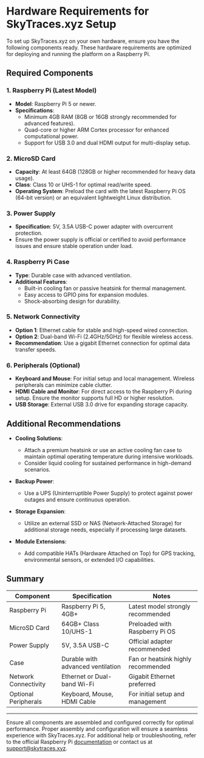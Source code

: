 # Hardware Requirements for SkyTraces.xyz Setup

To set up SkyTraces.xyz on your own hardware, ensure you have the following components ready. These hardware requirements are optimized for deploying and running the platform on a Raspberry Pi.

## Required Components

### 1. Raspberry Pi (Latest Model)

- **Model**: Raspberry Pi 5 or newer.
- **Specifications**:
  - Minimum 4GB RAM (8GB or 16GB strongly recommended for advanced features).
  - Quad-core or higher ARM Cortex processor for enhanced computational power.
  - Support for USB 3.0 and dual HDMI output for multi-display setup.

### 2. MicroSD Card

- **Capacity**: At least 64GB (128GB or higher recommended for heavy data usage).
- **Class**: Class 10 or UHS-1 for optimal read/write speed.
- **Operating System**: Preload the card with the latest Raspberry Pi OS (64-bit version) or an equivalent lightweight Linux distribution.

### 3. Power Supply

- **Specification**: 5V, 3.5A USB-C power adapter with overcurrent protection.
- Ensure the power supply is official or certified to avoid performance issues and ensure stable operation under load.

### 4. Raspberry Pi Case

- **Type**: Durable case with advanced ventilation.
- **Additional Features**:
  - Built-in cooling fan or passive heatsink for thermal management.
  - Easy access to GPIO pins for expansion modules.
  - Shock-absorbing design for durability.

### 5. Network Connectivity

- **Option 1**: Ethernet cable for stable and high-speed wired connection.
- **Option 2**: Dual-band Wi-Fi (2.4GHz/5GHz) for flexible wireless access.
- **Recommendation**: Use a gigabit Ethernet connection for optimal data transfer speeds.

### 6. Peripherals (Optional)

- **Keyboard and Mouse**: For initial setup and local management. Wireless peripherals can minimize cable clutter.
- **HDMI Cable and Monitor**: For direct access to the Raspberry Pi during setup. Ensure the monitor supports full HD or higher resolution.
- **USB Storage**: External USB 3.0 drive for expanding storage capacity.

## Additional Recommendations

- **Cooling Solutions**:

  - Attach a premium heatsink or use an active cooling fan case to maintain optimal operating temperature during intensive workloads.
  - Consider liquid cooling for sustained performance in high-demand scenarios.

- **Backup Power**:

  - Use a UPS (Uninterruptible Power Supply) to protect against power outages and ensure continuous operation.

- **Storage Expansion**:

  - Utilize an external SSD or NAS (Network-Attached Storage) for additional storage needs, especially if processing large datasets.

- **Module Extensions**:
  - Add compatible HATs (Hardware Attached on Top) for GPS tracking, environmental sensors, or extended I/O capabilities.

## Summary

| Component            | Specification                     | Notes                              |
| -------------------- | --------------------------------- | ---------------------------------- |
| Raspberry Pi         | Raspberry Pi 5, 4GB+              | Latest model strongly recommended  |
| MicroSD Card         | 64GB+ Class 10/UHS-1              | Preloaded with Raspberry Pi OS     |
| Power Supply         | 5V, 3.5A USB-C                    | Official adapter recommended       |
| Case                 | Durable with advanced ventilation | Fan or heatsink highly recommended |
| Network Connectivity | Ethernet or Dual-band Wi-Fi       | Gigabit Ethernet preferred         |
| Optional Peripherals | Keyboard, Mouse, HDMI Cable       | For initial setup and management   |

---

Ensure all components are assembled and configured correctly for optimal performance. Proper assembly and configuration will ensure a seamless experience with SkyTraces.xyz. For additional help or troubleshooting, refer to the official Raspberry Pi [documentation](https://www.raspberrypi.org/documentation/) or contact us at support@skytraces.xyz.
